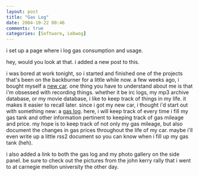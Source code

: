 ```yaml
---
layout: post
title: "Gas Log"
date: 2004-10-22 00:46
comments: true
categories: [Software, Lebwog]
---
```

i set up a page where i log gas consumption and usage.

<!-- more -->

hey, would you look at that.  i added a new post to this.

i was bored at work tonight, so i started and finished one of the projects that's been on the backburner for a little while now.  a few weeks ago, i bought myself a [new car](http://genetik.caffeine.nu/gallery/new_car/).  one thing you have to understand about me is that i'm obsessed with recording things.  whether it be irc logs, my mp3 archive database, or my movie database, i like to keep track of things in my life.  it makes it easier to recall later.  since i got my new car, i thought i'd start out with something new: a [gas log](http://www.cabbits.com/gaslog/).  here, i will keep track of every time i fill my gas tank and other information pertinent to keeping track of gas mileage and price.  my hope is to keep track of not only my gas mileage, but also document the changes in gas prices throughout the life of my car.  maybe i'll even write up a little rss2 document so you can know when i fill up my gas tank (heh).

i also added a link to both the gas log and my photo gallery on the side panel.  be sure to check out the pictures from the john kerry rally that i went to at carnegie mellon university the other day.
